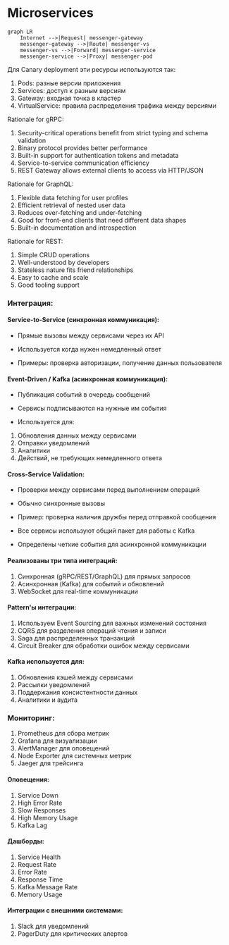 # Microservices

```mermaid
graph LR
    Internet -->|Request| messenger-gateway
    messenger-gateway -->|Route| messenger-vs
    messenger-vs -->|Forward| messenger-service
    messenger-service -->|Proxy| messenger-pod
```

Для Canary deployment эти ресурсы используются так:
1) Pods: разные версии приложения
2) Services: доступ к разным версиям
3) Gateway: входная точка в кластер
4) VirtualService: правила распределения трафика между версиями

Rationale for gRPC:
1) Security-critical operations benefit from strict typing and schema validation
2) Binary protocol provides better performance
3) Built-in support for authentication tokens and metadata
4) Service-to-service communication efficiency
5) REST Gateway allows external clients to access via HTTP/JSON

Rationale for GraphQL:
1) Flexible data fetching for user profiles
2) Efficient retrieval of nested user data
3) Reduces over-fetching and under-fetching
4) Good for front-end clients that need different data shapes
5) Built-in documentation and introspection

Rationale for REST:
1) Simple CRUD operations
2) Well-understood by developers
3) Stateless nature fits friend relationships
4) Easy to cache and scale
5) Good tooling support

### Интеграция:

#### Service-to-Service (синхронная коммуникация):

* Прямые вызовы между сервисами через их API

* Используется когда нужен немедленный ответ

* Примеры: проверка авторизации, получение данных пользователя

#### Event-Driven / Kafka (асинхронная коммуникация):

* Публикация событий в очередь сообщений

* Сервисы подписываются на нужные им события

* Используется для:
1) Обновления данных между сервисами
2) Отправки уведомлений
3) Аналитики
4) Действий, не требующих немедленного ответа

#### Cross-Service Validation:

* Проверки между сервисами перед выполнением операций

* Обычно синхронные вызовы

* Пример: проверка наличия дружбы перед отправкой сообщения

* Все сервисы используют общий пакет для работы с Kafka

* Определены четкие события для асинхронной коммуникации

#### Реализованы три типа интеграций:
1) Синхронная (gRPC/REST/GraphQL) для прямых запросов
2) Асинхронная (Kafka) для событий и обновлений
3) WebSocket для real-time коммуникации


#### Pattern'ы интеграции:
1) Используем Event Sourcing для важных изменений состояния
2) CQRS для разделения операций чтения и записи
3) Saga для распределенных транзакций
4) Circuit Breaker для обработки ошибок между сервисами


#### Kafka используется для:
1) Обновления кэшей между сервисами
2) Рассылки уведомлений
3) Поддержания консистентности данных
4) Аналитики и аудита

### Мониторинг:
1) Prometheus для сбора метрик
2) Grafana для визуализации
3) AlertManager для оповещений
4) Node Exporter для системных метрик
5) Jaeger для трейсинга


#### Оповещения:
1) Service Down
2) High Error Rate
3) Slow Responses
4) High Memory Usage
5) Kafka Lag


#### Дашборды:
1) Service Health
2) Request Rate
3) Error Rate
4) Response Time
5) Kafka Message Rate
6) Memory Usage


#### Интеграции с внешними системами:
1) Slack для уведомлений
2) PagerDuty для критических алертов
